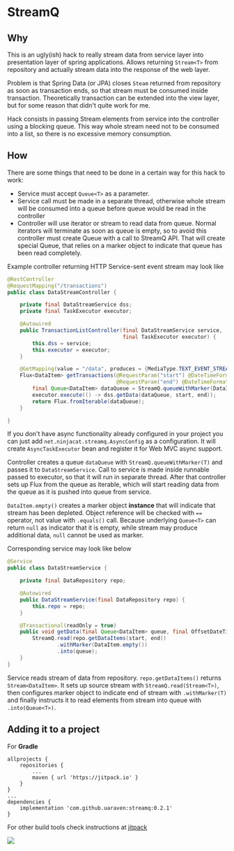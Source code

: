 # StreamQ


## Why

This is an ugly(ish) hack to really stream data from service layer into presentation layer of spring applications. 
Allows returning `Stream<T>` from repository and actually stream data into the response of the web layer.

Problem is that Spring Data (or JPA) closes `Steam` returned from repository as soon as transaction ends, so that stream must be consumed inside transaction. Theoretically transaction can be extended into the view layer, but for some reason that 
didn't quite work for me.

Hack consists in passing Stream elements from service into the controller using a blocking queue.
This way whole stream need not to be consumed into a list, so there is no excessive memory consumption.

## How

There are some things that need to be done in a certain way for this hack to work:
 - Service must accept `Queue<T>` as a parameter.
 - Service call must be made in a separate thread, otherwise whole stream will be consumed into a queue before queue would be read in the controller
 - Controller will use iterator or stream to read data from queue. Normal iterators will terminate as soon as queue is empty, so to avoid this controller must create Queue with a call to StreamQ API. That will create special Queue, that relies on a marker object to indicate that queue has been read completely. 

Example controller returning HTTP Service-sent event stream may look like

```java
@RestController
@RequestMapping("/transactions")
public class DataStreamController {

    private final DataStreamService dss;
    private final TaskExecutor executor;

    @Autowired
    public TransactionListController(final DataStreamService service,
                                     final TaskExecutor executor) {
        this.dss = service;
        this.executor = executor;
    }

    @GetMapping(value = "/data", produces = {MediaType.TEXT_EVENT_STREAM_VALUE})
    Flux<DataItem> getTransactions(@RequestParam("start") @DateTimeFormat(iso = DateTimeFormat.ISO.DATE_TIME) final OffsetDateTime start,
                                   @RequestParam("end") @DateTimeFormat(iso = DateTimeFormat.ISO.DATE_TIME) final OffsetDateTime end) {
        final Queue<DataItem> dataQueue = StreamQ.queueWithMarker(DataItem.empty());
        executor.execute(() -> dss.getData(dataQueue, start, end));
        return Flux.fromIterable(dataQueue);
    }

}
```
If you don't have async functionality already configured in your project you can just add `net.ninjacat.streamq.AsyncConfig` 
as a configuration. It will create `AsyncTaskExecutor` bean and register it for Web MVC async support.

Controller creates a queue `dataQueue` with `StreamQ.queueWithMarker(T)` and passes it to `DataStreamService`. 
Call to service is made inside runnable passed to executor, so that it will run in separate thread. After that 
controller sets up Flux from the queue as iterable, which will start reading data from the queue as it is pushed 
into queue from service.

`DataItem.empty()` creates a marker object **instance** that will indicate that stream has been depleted. Object 
reference will be checked with `==` operator, not value with `.equals()` call. Because underlying `Queue<T>` can return
`null` as indicator that it is empty, while stream may produce additional data, `null` cannot be used as marker. 

Corresponding service may look like below
```java
@Service
public class DataStreamService {

    private final DataRepository repo;

    @Autowired
    public DataStreamService(final DataRepository repo) {
        this.repo = repo;
    }

    @Transactional(readOnly = true)
    public void getData(final Queue<DataItem> queue, final OffsetDateTime start, final OffsetDateTime end) {
        StreamQ.read(repo.getDataItems(start, end))
                .withMarker(DataItem.empty())
                .into(queue);
    }
}
```
Service reads stream of data from repository. `repo.getDataItems()` returns `Stream<DataItem>`. It sets up source stream
with `StreamQ.read(Stream<T>)`, then configures marker object to indicate end of stream with `.withMarker(T)` and 
finally instructs it to read elements from stream into queue with `.into(Queue<T>)`.

## Adding it to a project

For **Gradle**

```
allprojects {
    repositories {
        ...
        maven { url 'https://jitpack.io' }
    }
}
...
dependencies {
    implementation 'com.github.uaraven:streamq:0.2.1'
}
```

For other build tools check instructions at [jitpack](https://jitpack.io/#uaraven/streamq/0.2.1)

[![](https://jitpack.io/v/uaraven/streamq.svg)](https://jitpack.io/#uaraven/streamq)
